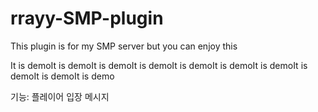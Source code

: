 # rrayy-SMP-plugin
This plugin is for my SMP server but you can enjoy this

It is demoIt is demoIt is demoIt is demoIt is demoIt is demoIt is demoIt is demoIt is demoIt is demo

기능: 플레이어 입장 메시지
